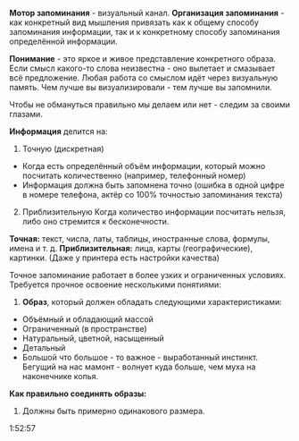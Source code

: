 **Мотор запоминания** - визуальный канал.
**Организация запоминания** - как конкретный вид мышления привязать как к общему способу запоминания информации, так и к конкретному способу запоминания определённой информации.

**Понимание** - это яркое и живое представление конкретного образа.
Если смысл какого-то слова неизвестна - оно вылетает и смазывает всё предложение.
Любая работа со смыслом идёт через визуальную память.
Чем лучше вы визуализировали - тем лучше вы запомнили.

Чтобы не обмануться правильно мы делаем или нет - следим за своими глазами.

**Информация** делится на:
1. Точную (дискретная)
* Когда есть определённый объём информации, который можно посчитать количественно
(например, телефонный номер)
* Информация должна быть запомнена точно
(ошибка в одной цифре в номере телефона, актёр со 100% точностью запоминания текста)
2. Приблизительную
Когда количество информации посчитать нельзя, либо оно стремится к бесконечности.

**Точная:** текст, числа, латы, таблицы, иностранные слова, формулы, имена и т. д.
**Приблизительная:** лица, карты (географические), картинки. (Даже у принтера есть настройки качества)

Точное запоминание работает в более узких и ограниченных условиях.
Требуется прочное освоение несколькими понятиями:
1. **Образ**, который должен обладать следующими характеристиками:
* Объёмный и обладающий массой
* Ограниченный (в пространстве)
* Натуральный, цветной, насыщенный
* Детальный
* Большой
что большое - то важное - выработанный инстинкт.
Бегущий на нас мамонт - волнует куда больше, чем муха на наконечнике копья.

**Как правильно соединять образы:**
1. Должны быть примерно одинакового размера.

1:52:57



